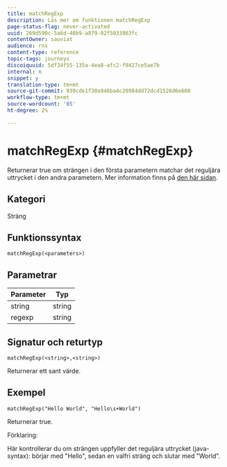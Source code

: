 ```yaml
---
title: matchRegExp
description: Läs mer om funktionen matchRegExp
page-status-flag: never-activated
uuid: 269d590c-5a6d-40b9-a879-02f5033863fc
contentOwner: sauviat
audience: rns
content-type: reference
topic-tags: journeys
discoiquuid: 5df34f55-135a-4ea8-afc2-f9427ce5ae7b
internal: n
snippet: y
translation-type: tm+mt
source-git-commit: 939cde1f30a946ba4c20984dd72dcd1526d6e608
workflow-type: tm+mt
source-wordcount: '85'
ht-degree: 2%

---
```



# matchRegExp {#matchRegExp}

Returnerar true om strängen i den första parametern matchar det reguljära uttrycket i den andra parametern. Mer information finns på [den här sidan](https://docs.oracle.com/javase/7/docs/api/java/util/regex/Pattern.html).

## Kategori

Sträng

## Funktionssyntax

`matchRegExp(<parameters>)`

## Parametrar

| Parameter | Typ |
|--- |--- |
| string | string |
| regexp | string |

## Signatur och returtyp

`matchRegExp(<string>,<string>)`

Returnerar ett sant värde.

## Exempel

`matchRegExp("Hello World", "Hello\s+World")`

Returnerar true.

Förklaring:

Här kontrollerar du om strängen uppfyller det reguljära uttrycket (java-syntax): börjar med &quot;Hello&quot;, sedan en valfri sträng och slutar med &quot;World&quot;.
